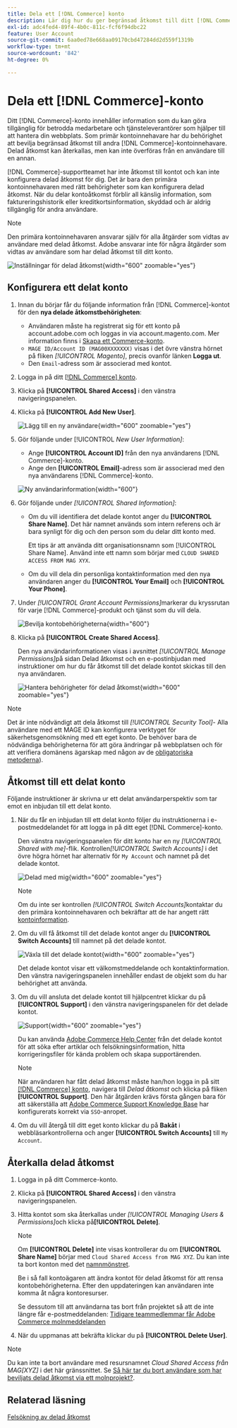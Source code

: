 ```yaml
---
title: Dela ett [!DNL Commerce] konto
description: Lär dig hur du ger begränsad åtkomst till ditt [!DNL Commerce] konto för andra [!DNL Commerce] kontoinnehavare.
exl-id: adc4fed4-89f4-4b0c-811c-fcf6f94dbc22
feature: User Account
source-git-commit: 6aa0ed78e668aa09170cbd47284dd2d559f1319b
workflow-type: tm+mt
source-wordcount: '842'
ht-degree: 0%

---
```


# Dela ett [!DNL Commerce]-konto

Ditt [!DNL Commerce]-konto innehåller information som du kan göra tillgänglig för betrodda medarbetare och tjänsteleverantörer som hjälper till att hantera din webbplats. Som primär kontoinnehavare har du behörighet att bevilja begränsad åtkomst till andra [!DNL Commerce]-kontoinnehavare. Delad åtkomst kan återkallas, men kan inte överföras från en användare till en annan.

[!DNL Commerce]-supportteamet har inte åtkomst till kontot och kan inte konfigurera delad åtkomst för dig. Det är bara den primära kontoinnehavaren med rätt behörigheter som kan konfigurera delad åtkomst. När du delar kontoåtkomst förblir all känslig information, som faktureringshistorik eller kreditkortsinformation, skyddad och är aldrig tillgänglig för andra användare.

>[!NOTE]
>
>Den primära kontoinnehavaren ansvarar själv för alla åtgärder som vidtas av användare med delad åtkomst. Adobe ansvarar inte för några åtgärder som vidtas av användare som har delad åtkomst till ditt konto.

![Inställningar för delad åtkomst](./assets/shared-access.png){width="600" zoomable="yes"}

## Konfigurera ett delat konto

1. Innan du börjar får du följande information från [!DNL Commerce]-kontot för den **nya delade åtkomstbehörigheten**:

   - Användaren måste ha registrerat sig för ett konto på account.adobe.com och loggas in via account.magento.com. Mer information finns i [Skapa ett Commerce-konto](https://experienceleague.adobe.com/en/docs/commerce-admin/start/commerce-account/commerce-account-create#create-a-commerce-account).
   - `MAGE ID/Account ID (MAG00XXXXXXX)` visas i det övre vänstra hörnet på fliken _[!UICONTROL Magento]_, precis ovanför länken **Logga ut**.
   - Den `Email`-adress som är associerad med kontot.

1. Logga in på ditt [[!DNL Commerce] konto](commerce-account-create.md).

1. Klicka på **[!UICONTROL Shared Access]** i den vänstra navigeringspanelen.

1. Klicka på **[!UICONTROL Add New User]**.

   ![Lägg till en ny användare](./assets/shared-access-add.png){width="600" zoomable="yes"}

1. Gör följande under [!UICONTROL _New User Information]_:

   - Ange **[!UICONTROL Account ID]** från den nya användarens [!DNL Commerce]-konto.
   - Ange den **[!UICONTROL Email]**-adress som är associerad med den nya användarens [!DNL Commerce]-konto.

   ![Ny användarinformation](./assets/shared-new-user.png){width="600"}

1. Gör följande under _[!UICONTROL Shared Information]_:

   - Om du vill identifiera det delade kontot anger du **[!UICONTROL Share Name]**. Det här namnet används som intern referens och är bara synligt för dig och den person som du delar ditt konto med.

     Ett tips är att använda ditt organisationsnamn som [!UICONTROL Share Name]. Använd inte ett namn som börjar med `CLOUD SHARED ACCESS FROM MAG XYX`.
   - Om du vill dela din personliga kontaktinformation med den nya användaren anger du **[!UICONTROL Your Email]** och **[!UICONTROL Your Phone]**.

1. Under _[!UICONTROL Grant Account Permissions]_&#x200B;markerar du kryssrutan för varje [!DNL Commerce]-produkt och tjänst som du vill dela.

   ![Bevilja kontobehörigheterna](./assets/shared-permissions.png){width="600"}

1. Klicka på **[!UICONTROL Create Shared Access]**.

   Den nya användarinformationen visas i avsnittet _[!UICONTROL Manage Permissions]_&#x200B;på sidan Delad åtkomst och en e-postinbjudan med instruktioner om hur du får åtkomst till det delade kontot skickas till den nya användaren.

   ![Hantera behörigheter för delad åtkomst](./assets/shared-manage-permissions.png){width="600" zoomable="yes"}

>[!NOTE]
>
>Det är inte nödvändigt att dela åtkomst till _[!UICONTROL Security Tool]_- Alla användare med ett MAGE ID kan konfigurera verktyget för säkerhetsgenomsökning med ett eget konto. De behöver bara de nödvändiga behörigheterna för att göra ändringar på webbplatsen och för att verifiera domänens ägarskap med någon av de [obligatoriska metoderna](https://experienceleague.adobe.com/en/docs/commerce-admin/systems/security/security-scan)).

## Åtkomst till ett delat konto

Följande instruktioner är skrivna ur ett delat användarperspektiv som tar emot en inbjudan till ett delat konto.

1. När du får en inbjudan till ett delat konto följer du instruktionerna i e-postmeddelandet för att logga in på ditt eget [!DNL Commerce]-konto.

   Den vänstra navigeringspanelen för ditt konto har en ny _[!UICONTROL Shared with me]_-flik. Kontrollen&#x200B;_[!UICONTROL Switch Accounts]_ i det övre högra hörnet har alternativ för `My Account` och namnet på det delade kontot.

   ![Delad med mig](./assets/shared-with-me.png){width="600" zoomable="yes"}

   >[!NOTE]
   >
   >   Om du inte ser kontrollen _[!UICONTROL Switch Accounts]_&#x200B;kontaktar du den primära kontoinnehavaren och bekräftar att de har angett rätt [kontoinformation](#set-up-a-shared-account).


1. Om du vill få åtkomst till det delade kontot anger du **[!UICONTROL Switch Accounts]** till namnet på det delade kontot.

   ![Växla till det delade kontot](./assets/shared-switch.png){width="600" zoomable="yes"}

   Det delade kontot visar ett välkomstmeddelande och kontaktinformation. Den vänstra navigeringspanelen innehåller endast de objekt som du har behörighet att använda.

1. Om du vill ansluta det delade kontot till hjälpcentret klickar du på **[!UICONTROL Support]** i den vänstra navigeringspanelen för det delade kontot.

   ![Support](./assets/shared-support.png){width="600" zoomable="yes"}

   Du kan använda [Adobe Commerce Help Center](https://experienceleague.adobe.com/en/docs/commerce-knowledge-base/kb/overview) från det delade kontot för att söka efter artiklar och felsökningsinformation, hitta korrigeringsfiler för kända problem och skapa supportärenden.

   >[!NOTE]
   >
   >När användaren har fått delad åtkomst måste han/hon logga in på sitt [[!DNL Commerce] konto](https://account.magento.com/customer/account/login), navigera till _Delad åtkomst_ och klicka på fliken **[!UICONTROL Support]**. Den här åtgärden krävs första gången bara för att säkerställa att [Adobe Commerce Support Knowledge Base](https://experienceleague.adobe.com/en/docs/commerce-knowledge-base/kb/overview) har konfigurerats korrekt via `SSO`-anropet.

1. Om du vill återgå till ditt eget konto klickar du på **Bakåt** i webbläsarkontrollerna och anger **[!UICONTROL Switch Accounts]** till `My Account`.

## Återkalla delad åtkomst

1. Logga in på ditt Commerce-konto.

1. Klicka på **[!UICONTROL Shared Access]** i den vänstra navigeringspanelen.

1. Hitta kontot som ska återkallas under _[!UICONTROL Managing Users & Permissions]_&#x200B;och klicka på&#x200B;**[!UICONTROL Delete]**.

   >[!NOTE]
   >
   > Om **[!UICONTROL Delete]** inte visas kontrollerar du om **[!UICONTROL Share Name]** börjar med `Cloud Shared Access from MAG XYZ`. Du kan inte ta bort konton med det [namnmönstret](https://experienceleague.adobe.com/en/docs/commerce-knowledge-base/kb/help-center-guide/magento-help-center-user-guide#remove-cloud-shared-access-users).
   > 
   > Be i så fall kontoägaren att ändra kontot för delad åtkomst för att rensa kontobehörigheterna. Efter den uppdateringen kan användaren inte komma åt några kontoresurser.
   >
   > Se dessutom till att användarna tas bort från projektet så att de inte längre får e-postmeddelanden: [Tidigare teammedlemmar får Adobe Commerce molnmeddelanden](https://experienceleague.adobe.com/en/docs/commerce-knowledge-base/kb/troubleshooting/miscellaneous/former-teammembers-receive-cloud-notification-emails)


1. När du uppmanas att bekräfta klickar du på **[!UICONTROL Delete User]**.

>[!NOTE]
>
>Du kan inte ta bort användare med resursnamnet _Cloud Shared Access från MAG[XYZ]_ i det här gränssnittet. Se [Så här tar du bort användare som har beviljats delad åtkomst via ett molnprojekt?](https://experienceleague.adobe.com/en/docs/commerce-knowledge-base/kb/troubleshooting/miscellaneous/shared-access-troubleshooting).

## Relaterad läsning

[Felsökning av delad åtkomst](https://experienceleague.adobe.com/en/docs/commerce-knowledge-base/kb/troubleshooting/miscellaneous/shared-access-troubleshooting)
